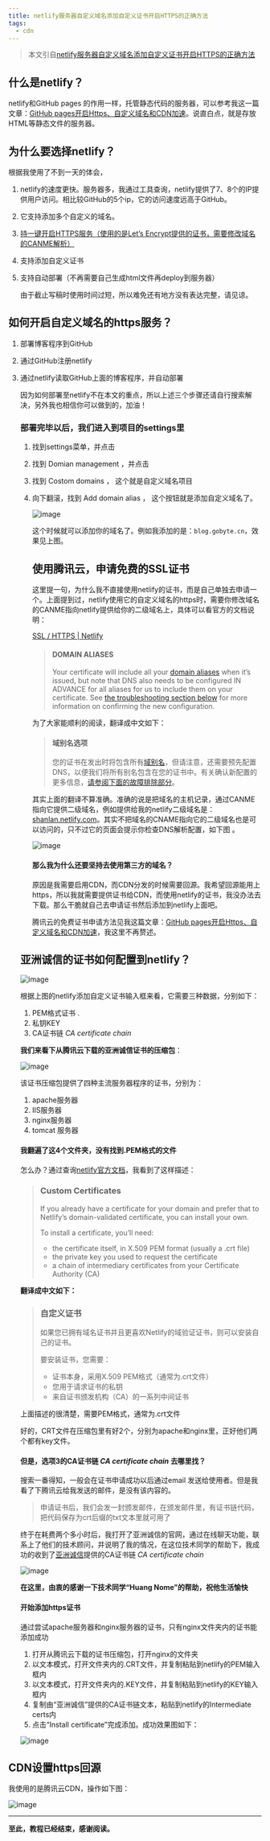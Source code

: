 ```yaml
---
title: netlify服务器自定义域名添加自定义证书开启HTTPS的正确方法
tags:
  - cdn
---
```


> 本文引自[netlify服务器自定义域名添加自定义证书开启HTTPS的正确方法](https://blog.gobyte.cn/post/b5463510.html#comments)

## 什么是netlify？

netlify和GitHub pages 的作用一样，托管静态代码的服务器，可以参考我这一篇文章：[GitHub pages开启Https、自定义域名和CDN加速](https://blog.gobyte.cn/post/bc0a861a.html)。说直白点，就是存放HTML等静态文件的服务器。

## 为什么要选择netlify？

根据我使用了不到一天的体会，

1. netlify的速度更快。服务器多，我通过工具查询，netlify提供了7、8个的IP提供用户访问。相比较GitHub的5个ip，它的访问速度远高于GitHub。

2. 它支持添加多个自定义的域名。

3. [持一键开启HTTPS服务（使用的是Let’s Encrypt提供的证书，需要修改域名的CANME解析）](https://blog.gobyte.cn/post/b5463510.html#1)

4. 支持添加自定义证书

5. 支持自动部署（不再需要自己生成html文件再deploy到服务器）

	由于截止写稿时使用时间过短，所以难免还有地方没有表达完整，请见谅。

## 如何开启自定义域名的https服务？

1. 部署博客程序到GitHub

2. 通过GitHub注册netlify

3. 通过netlify读取GitHub上面的博客程序，并自动部署

	因为如何部署至netlify不在本文的重点，所以上述三个步骤还请自行搜索解决，另外我也相信你可以做到的，加油！

	### 部署完毕以后，我们进入到项目的settings里

	1. 找到settings菜单，并点击

	2. 找到 Domian management ，并点击

	3. 找到 Costom domains ， 这个就是自定义域名项目

	4. 向下翻滚，找到 Add domain alias ， 这个按钮就是添加自定义域名了。

		![image](./netlify服务器自定义域名添加自定义证书开启HTTPS的正确方法.assets/59402740-4d3cf580-8dd2-11e9-816a-e2b3f85f30b0.png)

		这个时候就可以添加你的域名了。例如我添加的是：`blog.gobyte.cn`，效果见上图。

		## 使用腾讯云，申请免费的SSL证书

		这里提一句，为什么我不直接使用netlify的证书，而是自己单独去申请一个。上面提到过，netlify使用它的自定义域名的https时，需要你修改域名的CANME指向netlify提供给你的二级域名上，具体可以看官方的文档说明：

		[SSL / HTTPS | Netlify](https://www.netlify.com/docs/ssl/#netlify-certificates)

		> #### DOMAIN ALIASES
		>
		> Your certificate will include all your [domain aliases](https://www.netlify.com/docs/custom-domains/#domain-aliases) when it’s issued, but note that DNS also needs to be configured IN ADVANCE for all aliases for us to include them on your certificate. See [the troubleshooting section below](https://www.netlify.com/docs/ssl/#troubleshooting) for more information on confirming the new configuration.

		为了大家能顺利的阅读，翻译成中文如下：

		> #### 域别名选项
		>
		> 您的证书在发出时将包含所有[域别名](https://www.netlify.com/docs/custom-domains/#domain-aliases)，但请注意，还需要预先配置DNS，以便我们将所有别名包含在您的证书中。有关确认新配置的更多信息，[请参阅下面的故障排除部分](https://www.netlify.com/docs/ssl/#troubleshooting)。

		其实上面的翻译不算准确。准确的说是把域名的主机记录，通过CANME指向它提供二级域名，例如提供给我的netlify二级域名是：[shanlan.netlify.com](https://shanlan.netlify.com/)。其实不把域名的CNAME指向它的二级域名也是可以访问的，只不过它的页面会提示你检查DNS解析配置，如下图 。

		![image](./netlify服务器自定义域名添加自定义证书开启HTTPS的正确方法.assets/59403551-9c385a00-8dd5-11e9-90e2-407bd4709f13.png)

		#### 那么我为什么还要坚持去使用第三方的域名？

		原因是我需要启用CDN，而CDN分发的时候需要回源。我希望回源能用上https，所以我就需要提供证书给CDN，而使用netlify的证书，我没办法去下载。那么干脆就自己去申请证书然后添加到netlify上面吧。

		腾讯云的免费证书申请方法见我这篇文章：[GitHub pages开启Https、自定义域名和CDN加速](https://blog.gobyte.cn/post/bc0a861a.html)，我这里不再赘述。

	## 亚洲诚信的证书如何配置到netlify？

	![image](./netlify服务器自定义域名添加自定义证书开启HTTPS的正确方法.assets/59403616-f46f5c00-8dd5-11e9-8daa-149e24c4a6a4.png)

	根据上图的netlify添加自定义证书输入框来看，它需要三种数据，分别如下：

	1. PEM格式证书 .
	2. 私钥KEY
	3. CA证书链 *CA certificate chain*

	**我们来看下从腾讯云下载的亚洲诚信证书的压缩包**：

	![image](./netlify服务器自定义域名添加自定义证书开启HTTPS的正确方法.assets/59403714-5760f300-8dd6-11e9-83c9-dd6f0e57f53a.png)

	该证书压缩包提供了四种主流服务器程序的证书，分别为：

	1. apache服务器
	2. IIS服务器
	3. nginx服务器
	4. tomcat 服务器

	#### 我翻遍了这4个文件夹，没有找到.PEM格式的文件

	怎么办？通过查询[netlify官方文档](https://www.netlify.com/docs/ssl/#custom-certificates)，我看到了这样描述：

	> ### Custom Certificates
	>
	> If you already have a certificate for your domain and prefer that to Netlify’s domain-validated certificate, you can install your own.
	>
	> To install a certificate, you’ll need:
	>
	> * the certificate itself, in X.509 PEM format (usually a .crt file)
	> * the private key you used to request the certificate
	> * a chain of intermediary certificates from your Certificate Authority (CA)

	**翻译成中文如下：**

	> ### 自定义证书
	>
	> 如果您已拥有域名证书并且更喜欢Netlify的域验证证书，则可以安装自己的证书。
	>
	> 要安装证书，您需要：
	>
	> * 证书本身，采用X.509 PEM格式（通常为.crt文件）
	> * 您用于请求证书的私钥
	> * 来自证书颁发机构（CA）的一系列中间证书

	上面描述的很清楚，需要PEM格式，通常为.crt文件

	好的，CRT文件在压缩包里有好2个，分别为apache和nginx里，正好他们两个都有key文件。

	#### 但是，选项3的CA证书链 *CA certificate chain* 去哪里找？

	搜索一番得知，一般会在证书申请成功以后通过email 发送给使用者。但是我看了下腾讯云给我发送的邮件，是没有该内容的。

	> 申请证书后，我们会发一封颁发邮件，在颁发邮件里，有证书链代码，把代码保存为crt后缀的txt文本里就可用了

	终于在耗费两个多小时后，我打开了亚洲诚信的官网，通过在线聊天功能，联系上了他们的技术顾问，并说明了我的情况，在这位技术同学的帮助下，我成功的收到了[亚洲诚信](https://www.trustasia.com/)提供的CA证书链 *CA certificate chain*

	![image](./netlify服务器自定义域名添加自定义证书开启HTTPS的正确方法.assets/59404058-b8d59180-8dd7-11e9-9cc6-8675795b76f4.png)

	**在这里，由衷的感谢一下技术同学“Huang Nome”的帮助，祝他生活愉快**

	#### 开始添加https证书

	通过尝试apache服务器和nginx服务器的证书，只有nginx文件夹内的证书能添加成功

	1. 打开从腾讯云下载的证书压缩包，打开nginx的文件夹
	2. 以文本模式，打开文件夹内的.CRT文件，并复制粘贴到netlify的PEM输入框内
	3. 以文本模式，打开文件夹内的.KEY文件，并复制粘贴到netlify的KEY输入框内
	4. 复制由“亚洲诚信”提供的CA证书链文本，粘贴到netlify的Intermediate certs内
	5. 点击“Install certificate”完成添加。成功效果图如下：

	![image](./netlify服务器自定义域名添加自定义证书开启HTTPS的正确方法.assets/59404271-8b3d1800-8dd8-11e9-82b7-497f1b134a5d.png)

## CDN设置https回源

我使用的是腾讯云CDN，操作如下图：

![image](./netlify服务器自定义域名添加自定义证书开启HTTPS的正确方法.assets/59404399-f555bd00-8dd8-11e9-8c30-d24ec0965a05.png)

------

**至此，教程已经结束，感谢阅读。**